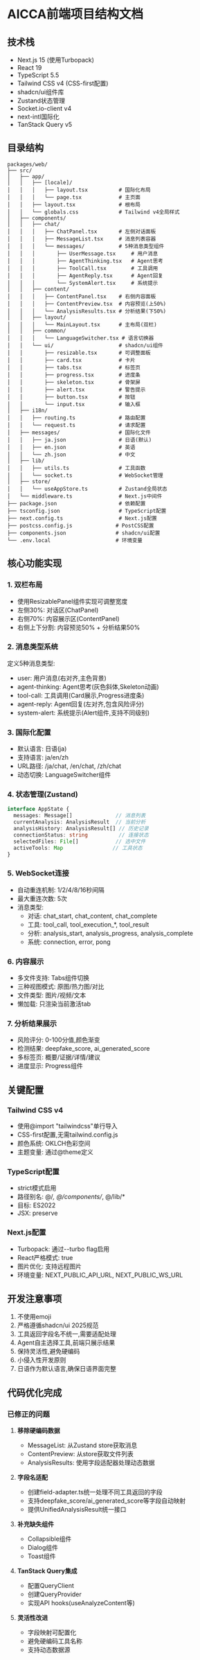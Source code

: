 # AICCA前端项目结构文档

## 技术栈
- Next.js 15 (使用Turbopack)
- React 19
- TypeScript 5.5
- Tailwind CSS v4 (CSS-first配置)
- shadcn/ui组件库
- Zustand状态管理
- Socket.io-client v4
- next-intl国际化
- TanStack Query v5

## 目录结构
```
packages/web/
├── src/
│   ├── app/
│   │   ├── [locale]/
│   │   │   ├── layout.tsx          # 国际化布局
│   │   │   └── page.tsx            # 主页面
│   │   ├── layout.tsx              # 根布局
│   │   └── globals.css             # Tailwind v4全局样式
│   ├── components/
│   │   ├── chat/
│   │   │   ├── ChatPanel.tsx       # 左侧对话面板
│   │   │   ├── MessageList.tsx     # 消息列表容器
│   │   │   └── messages/           # 5种消息类型组件
│   │   │       ├── UserMessage.tsx     # 用户消息
│   │   │       ├── AgentThinking.tsx   # Agent思考
│   │   │       ├── ToolCall.tsx        # 工具调用
│   │   │       ├── AgentReply.tsx      # Agent回复
│   │   │       └── SystemAlert.tsx     # 系统提示
│   │   ├── content/
│   │   │   ├── ContentPanel.tsx    # 右侧内容面板
│   │   │   ├── ContentPreview.tsx  # 内容预览(上50%)
│   │   │   └── AnalysisResults.tsx # 分析结果(下50%)
│   │   ├── layout/
│   │   │   └── MainLayout.tsx      # 主布局(双栏)
│   │   ├── common/
│   │   │   └── LanguageSwitcher.tsx # 语言切换器
│   │   └── ui/                     # shadcn/ui组件
│   │       ├── resizable.tsx       # 可调整面板
│   │       ├── card.tsx            # 卡片
│   │       ├── tabs.tsx            # 标签页
│   │       ├── progress.tsx        # 进度条
│   │       ├── skeleton.tsx        # 骨架屏
│   │       ├── alert.tsx           # 警告提示
│   │       ├── button.tsx          # 按钮
│   │       └── input.tsx           # 输入框
│   ├── i18n/
│   │   ├── routing.ts              # 路由配置
│   │   └── request.ts              # 请求配置
│   ├── messages/                   # 国际化文件
│   │   ├── ja.json                 # 日语(默认)
│   │   ├── en.json                 # 英语
│   │   └── zh.json                 # 中文
│   ├── lib/
│   │   ├── utils.ts                # 工具函数
│   │   └── socket.ts               # WebSocket管理
│   ├── store/
│   │   └── useAppStore.ts          # Zustand全局状态
│   └── middleware.ts               # Next.js中间件
├── package.json                    # 依赖配置
├── tsconfig.json                   # TypeScript配置
├── next.config.ts                  # Next.js配置
├── postcss.config.js              # PostCSS配置
├── components.json                # shadcn/ui配置
└── .env.local                     # 环境变量
```

## 核心功能实现

### 1. 双栏布局
- 使用ResizablePanel组件实现可调整宽度
- 左侧30%: 对话区(ChatPanel)
- 右侧70%: 内容展示区(ContentPanel)
- 右侧上下分割: 内容预览50% + 分析结果50%

### 2. 消息类型系统
定义5种消息类型:
- user: 用户消息(右对齐,主色背景)
- agent-thinking: Agent思考(灰色斜体,Skeleton动画)
- tool-call: 工具调用(Card展示,Progress进度条)
- agent-reply: Agent回复(左对齐,包含风险评分)
- system-alert: 系统提示(Alert组件,支持不同级别)

### 3. 国际化配置
- 默认语言: 日语(ja)
- 支持语言: ja/en/zh
- URL路径: /ja/chat, /en/chat, /zh/chat
- 动态切换: LanguageSwitcher组件

### 4. 状态管理(Zustand)
```typescript
interface AppState {
  messages: Message[]              // 消息列表
  currentAnalysis: AnalysisResult  // 当前分析
  analysisHistory: AnalysisResult[] // 历史记录
  connectionStatus: string          // 连接状态
  selectedFiles: File[]            // 选中文件
  activeTools: Map                // 工具状态
}
```

### 5. WebSocket连接
- 自动重连机制: 1/2/4/8/16秒间隔
- 最大重连次数: 5次
- 消息类型:
  - 对话: chat_start, chat_content, chat_complete
  - 工具: tool_call, tool_execution_*, tool_result
  - 分析: analysis_start, analysis_progress, analysis_complete
  - 系统: connection, error, pong

### 6. 内容展示
- 多文件支持: Tabs组件切换
- 三种视图模式: 原图/热力图/对比
- 文件类型: 图片/视频/文本
- 懒加载: 只渲染当前激活tab

### 7. 分析结果展示
- 风险评分: 0-100分值,颜色渐变
- 检测结果: deepfake_score, ai_generated_score
- 多标签页: 概要/证据/详情/建议
- 进度显示: Progress组件

## 关键配置

### Tailwind CSS v4
- 使用@import "tailwindcss"单行导入
- CSS-first配置,无需tailwind.config.js
- 颜色系统: OKLCH色彩空间
- 主题变量: 通过@theme定义

### TypeScript配置
- strict模式启用
- 路径别名: @/*, @/components/*, @/lib/*
- 目标: ES2022
- JSX: preserve

### Next.js配置
- Turbopack: 通过--turbo flag启用
- React严格模式: true
- 图片优化: 支持远程图片
- 环境变量: NEXT_PUBLIC_API_URL, NEXT_PUBLIC_WS_URL

## 开发注意事项

1. 不使用emoji
2. 严格遵循shadcn/ui 2025规范
3. 工具返回字段名不统一,需要适配处理
4. Agent自主选择工具,前端只展示结果
5. 保持灵活性,避免硬编码
6. 小侵入性开发原则
7. 日语作为默认语言,确保日语界面完整

## 代码优化完成

### 已修正的问题
1. **移除硬编码数据**
   - MessageList: 从Zustand store获取消息
   - ContentPreview: 从store获取文件列表
   - AnalysisResults: 使用字段适配器处理动态数据

2. **字段名适配**
   - 创建field-adapter.ts统一处理不同工具返回的字段
   - 支持deepfake_score/ai_generated_score等字段自动映射
   - 提供UnifiedAnalysisResult统一接口

3. **补充缺失组件**
   - Collapsible组件
   - Dialog组件
   - Toast组件

4. **TanStack Query集成**
   - 配置QueryClient
   - 创建QueryProvider
   - 实现API hooks(useAnalyzeContent等)

5. **灵活性改进**
   - 字段映射可配置化
   - 避免硬编码工具名称
   - 支持动态数据源